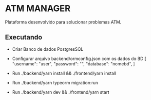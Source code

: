 # ATM MANAGER

Plataforma desenvolvido para solucionar problemas ATM.



## Executando
- Criar Banco de dados PostgresSQL
- Configurar arquivo backend/ormconfig.json com os dados do BD
    [
        "username": "user",
        "password": "",
        "database": "nomebd",
    ]



- Run ./backend/yarn install && ./frontend/yarn install
- Run ./backend/yarn typeorm migration:run
- Run ./backend/yarn dev && ./frontend/yarn start



